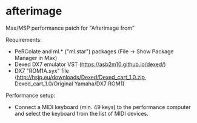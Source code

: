 # afterimage
Max/MSP performance patch for "Afterimage from"

Requirements:
- PeRColate and ml.* ("ml.star") packages (File → Show Package Manager in Max)
- Dexed DX7 emulator VST (https://asb2m10.github.io/dexed/)
- DX7 "ROM1A.syx" file (http://hsjp.eu/downloads/Dexed/Dexed_cart_1.0.zip, Dexed_cart_1.0/Original Yamaha/DX7 ROM1)

Performance setup:
- Connect a MIDI keyboard (min. 49 keys) to the performance computer and select the keyboard from the list of MIDI devices.
